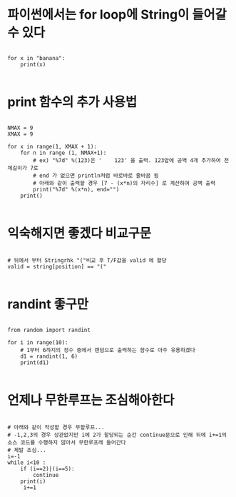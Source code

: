 # 파이썬에서는 for loop에 String이 들어갈수 있다
<pre>
<code>
for x in "banana":
    print(x)
</code>
</pre>

# print 함수의 추가 사용법
<pre>
<code>
NMAX = 9
XMAX = 9

for x in range(1, XMAX + 1):
    for n in range (1, NMAX+1):
        # ex) "%7d" %(123)은 '    123' 을 출력. 123앞에 공백 4개 추가하여 전체길이가 7로 
        # end 가 없으면 println처럼 바로바로 줄바꿈 됨 
        # 아래와 같이 출력할 경우 [7 - (x*n)의 자리수] 로 계산하여 공백 출력
        print("%7d" %(x*n), end="") 
    print()
</code>
</pre>

# 익숙해지면 좋겠다 비교구문 
<pre>
<code>
# 뒤에서 부터 Stringrhk "("비교 후 T/F값을 valid 에 할당
valid = string[position] == "("
</code>
</pre>

# randint 좋구만
<pre>
<code>
from random import randint

for i in range(10):
    # 1부터 6까지의 정수 중에서 랜덤으로 출력하는 함수로 아주 유용하겠다
    d1 = randint(1, 6)
    print(d1)
</code>
</pre>

# 언제나 무한루프는 조심해아한다
<pre>
<code>
# 아래와 같이 작성할 경우 무할루프...
# -1,2,3의 경우 상관없지만 i에 2가 할당되는 순간 continue문으로 인해 뒤에 i+=1의 소스 코드를 수행하지 않아서 무한루프레 들어간다
# 제발 조심...
i=-1 
while i<10 :
    if (i==2)|(i==5):
        continue
    print(i)
     i+=1
</code>
</pre>
